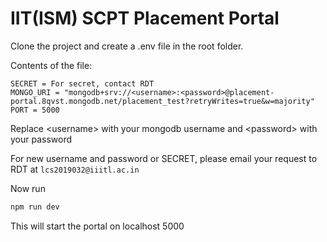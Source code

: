 # IIT(ISM) SCPT Placement Portal

Clone the project and create a .env file in the root folder.

Contents of the file:

```text
SECRET = For secret, contact RDT
MONGO_URI = "mongodb+srv://<username>:<password>@placement-portal.8qvst.mongodb.net/placement_test?retryWrites=true&w=majority"
PORT = 5000
```

Replace \<username\> with your mongodb username and \<password\> with your password

For new username and password or SECRET, please email your request to RDT at `lcs2019032@iiitl.ac.in`

Now run

```bash
npm run dev
```

This will start the portal on localhost 5000
